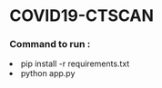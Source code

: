 # COVID19-CTSCAN

<h3>Command to run : </h3>

<li> pip install -r requirements.txt </li>
<li> python app.py </li>
